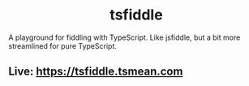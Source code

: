 <p align="center">
  <!-- <img height="100px" width="300px" style="text-align: center; background: black;" src=" https://s3.eu-central-1.amazonaws.com/bersling/images/tsfiddle-logo.png"> -->
  <h1 align="center">tsfiddle</h1>
</p>

A playground for fiddling with TypeScript. Like jsfiddle, but a bit more streamlined for pure TypeScript.

## Live: https://tsfiddle.tsmean.com


